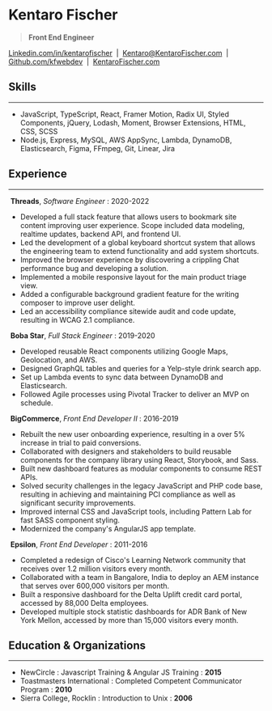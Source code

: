 # Kentaro Fischer

> __Front End Engineer__

[Linkedin.com/in/kentarofischer](https://linkedin.com/in/kentarofischer) &nbsp;|&nbsp; [Kentaro@KentaroFischer.com](kentaro@kentarofischer.com) &nbsp;|&nbsp; [Github.com/kfwebdev](https://github.com/kfwebdev) &nbsp;|&nbsp; [KentaroFischer.com](http://kentarofischer.com)

## Skills
------

* JavaScript, TypeScript, React, Framer Motion, Radix UI, Styled Components, jQuery, Lodash, Moment, Browser Extensions, HTML, CSS, SCSS<br />
* Node.js, Express, MySQL, AWS AppSync, Lambda, DynamoDB, Elasticsearch, Figma, FFmpeg, Git, Linear, Jira<br />

## Experience
------

&nbsp;__Threads__, *Software Engineer* : 2020-2022

* Developed a full stack feature that allows users to bookmark site content improving user experience. Scope included data modeling, realtime updates, backend API, and frontend UI.
* Led the development of a global keyboard shortcut system that allows the engineering team to extend functionality and add system shortcuts.
* Improved the browser experience by discovering a crippling Chat performance bug and developing a solution.
* Implemented a mobile responsive layout for the main product triage view.
* Added a configurable background gradient feature for the writing composer to improve user delight.
* Led an accessibility compliance sitewide audit and code update, resulting in WCAG 2.1 compliance.

&nbsp;__Boba Star__, *Full Stack Engineer* : 2019-2020

* Developed reusable React components utilizing Google Maps, Geolocation, and AWS.
* Designed GraphQL tables and queries for a Yelp-style drink search app.
* Set up Lambda events to sync data between DynamoDB and Elasticsearch.
* Followed Agile processes using Pivotal Tracker to deliver an MVP on schedule.

&nbsp;__BigCommerce__, *Front End Developer II* : 2016-2019

* Rebuilt the new user onboarding experience, resulting in a over 5% increase in trial to paid conversions.
* Collaborated with designers and stakeholders to build reusable components for the company library using React, Storybook, and Sass.
* Built new dashboard features as modular components to consume REST APIs.
* Solved security challenges in the legacy JavaScript and PHP code base, resulting in achieving and maintaining PCI compliance as well as significant security improvements.
* Improved internal CSS and JavaScript tools, including Pattern Lab for fast SASS component styling.
* Modernized the company's AngularJS app template.

&nbsp;__Epsilon__, *Front End Developer* : 2011-2016

* Completed a redesign of Cisco's Learning Network community that receives over 1.2 million visitors every month.
* Collaborated with a team in Bangalore, India to deploy an AEM instance that serves over 600,000 visitors per month.
* Built a responsive dashboard for the Delta Uplift credit card portal, accessed by 88,000 Delta employees.
* Developed multiple stock statistic dashboards for ADR Bank of New York Mellon, accessed by more than 15,000 visitors every month.

## Education & Organizations
------

* NewCircle : Javascript Training & Angular JS Training : __2015__<br/>
* Toastmasters International : Completed Competent Communicator Program : __2010__<br/>
* Sierra College, Rocklin : Introduction to Unix : __2006__<br/>
